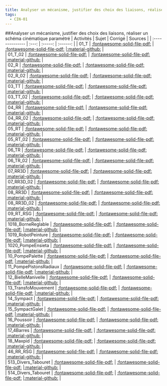 ```yaml
---
title: Analyser un mécanisme, justifier des choix des liaisons, réaliser un schéma cinématique paramétré 
tags:
  - CIN-01
---
```

[comment]: <> (Généré automatiquement par make_all_activites.py, creation_fichiers_activites)

##Analyser un mécanisme, justifier des choix des liaisons, réaliser un schéma cinématique paramétré 
| Activités | Sujet | Corrigé | Sources  | 
| :-------------- | :---: | :-----: | :------: | 
| 01_T | [:fontawesome-solid-file-pdf:](https://xpessoles-cpge.fr/pdf/CIN-01_01_T_Sujet.pdf) | [:fontawesome-solid-file-pdf:](https://xpessoles-cpge.fr/pdf/CIN-01_01_T_Sujet.pdf) |[:material-github:](https://github.com/xpessoles/PSI_ExercicesCompetences/tree/main/1_T) |  
| 01_T_02 | [:fontawesome-solid-file-pdf:](https://xpessoles-cpge.fr/pdf/CIN-01_01_T_02_Sujet.pdf) | [:fontawesome-solid-file-pdf:](https://xpessoles-cpge.fr/pdf/CIN-01_01_T_02_Sujet.pdf) |[:material-github:](https://github.com/xpessoles/PSI_ExercicesCompetences/tree/main/1_T_02) |  
| 02_R | [:fontawesome-solid-file-pdf:](https://xpessoles-cpge.fr/pdf/CIN-01_02_R_Sujet.pdf) | [:fontawesome-solid-file-pdf:](https://xpessoles-cpge.fr/pdf/CIN-01_02_R_Sujet.pdf) |[:material-github:](https://github.com/xpessoles/PSI_ExercicesCompetences/tree/main/2_R) |  
| 02_R_02 | [:fontawesome-solid-file-pdf:](https://xpessoles-cpge.fr/pdf/CIN-01_02_R_02_Sujet.pdf) | [:fontawesome-solid-file-pdf:](https://xpessoles-cpge.fr/pdf/CIN-01_02_R_02_Sujet.pdf) |[:material-github:](https://github.com/xpessoles/PSI_ExercicesCompetences/tree/main/2_R_02) |  
| 03_TT | [:fontawesome-solid-file-pdf:](https://xpessoles-cpge.fr/pdf/CIN-01_03_TT_Sujet.pdf) | [:fontawesome-solid-file-pdf:](https://xpessoles-cpge.fr/pdf/CIN-01_03_TT_Sujet.pdf) |[:material-github:](https://github.com/xpessoles/PSI_ExercicesCompetences/tree/main/3_TT) |  
| 03_TT_02 | [:fontawesome-solid-file-pdf:](https://xpessoles-cpge.fr/pdf/CIN-01_03_TT_02_Sujet.pdf) | [:fontawesome-solid-file-pdf:](https://xpessoles-cpge.fr/pdf/CIN-01_03_TT_02_Sujet.pdf) |[:material-github:](https://github.com/xpessoles/PSI_ExercicesCompetences/tree/main/3_TT_02) |  
| 04_RR | [:fontawesome-solid-file-pdf:](https://xpessoles-cpge.fr/pdf/CIN-01_04_RR_Sujet.pdf) | [:fontawesome-solid-file-pdf:](https://xpessoles-cpge.fr/pdf/CIN-01_04_RR_Sujet.pdf) |[:material-github:](https://github.com/xpessoles/PSI_ExercicesCompetences/tree/main/4_RR) |  
| 04_RR_02 | [:fontawesome-solid-file-pdf:](https://xpessoles-cpge.fr/pdf/CIN-01_04_RR_02_Sujet.pdf) | [:fontawesome-solid-file-pdf:](https://xpessoles-cpge.fr/pdf/CIN-01_04_RR_02_Sujet.pdf) |[:material-github:](https://github.com/xpessoles/PSI_ExercicesCompetences/tree/main/4_RR_02) |  
| 05_RT | [:fontawesome-solid-file-pdf:](https://xpessoles-cpge.fr/pdf/CIN-01_05_RT_Sujet.pdf) | [:fontawesome-solid-file-pdf:](https://xpessoles-cpge.fr/pdf/CIN-01_05_RT_Sujet.pdf) |[:material-github:](https://github.com/xpessoles/PSI_ExercicesCompetences/tree/main/5_RT) |  
| 05_RT_02 | [:fontawesome-solid-file-pdf:](https://xpessoles-cpge.fr/pdf/CIN-01_05_RT_02_Sujet.pdf) | [:fontawesome-solid-file-pdf:](https://xpessoles-cpge.fr/pdf/CIN-01_05_RT_02_Sujet.pdf) |[:material-github:](https://github.com/xpessoles/PSI_ExercicesCompetences/tree/main/5_RT_02) |  
| 06_TR | [:fontawesome-solid-file-pdf:](https://xpessoles-cpge.fr/pdf/CIN-01_06_TR_Sujet.pdf) | [:fontawesome-solid-file-pdf:](https://xpessoles-cpge.fr/pdf/CIN-01_06_TR_Sujet.pdf) |[:material-github:](https://github.com/xpessoles/PSI_ExercicesCompetences/tree/main/6_TR) |  
| 06_TR_02 | [:fontawesome-solid-file-pdf:](https://xpessoles-cpge.fr/pdf/CIN-01_06_TR_02_Sujet.pdf) | [:fontawesome-solid-file-pdf:](https://xpessoles-cpge.fr/pdf/CIN-01_06_TR_02_Sujet.pdf) |[:material-github:](https://github.com/xpessoles/PSI_ExercicesCompetences/tree/main/6_TR_02) |  
| 07_RR3D | [:fontawesome-solid-file-pdf:](https://xpessoles-cpge.fr/pdf/CIN-01_07_RR3D_Sujet.pdf) | [:fontawesome-solid-file-pdf:](https://xpessoles-cpge.fr/pdf/CIN-01_07_RR3D_Sujet.pdf) |[:material-github:](https://github.com/xpessoles/PSI_ExercicesCompetences/tree/main/7_RR3D) |  
| 07_RR3D_02 | [:fontawesome-solid-file-pdf:](https://xpessoles-cpge.fr/pdf/CIN-01_07_RR3D_02_Sujet.pdf) | [:fontawesome-solid-file-pdf:](https://xpessoles-cpge.fr/pdf/CIN-01_07_RR3D_02_Sujet.pdf) |[:material-github:](https://github.com/xpessoles/PSI_ExercicesCompetences/tree/main/7_RR3D_02) |  
| 08_RR3D | [:fontawesome-solid-file-pdf:](https://xpessoles-cpge.fr/pdf/CIN-01_08_RR3D_Sujet.pdf) | [:fontawesome-solid-file-pdf:](https://xpessoles-cpge.fr/pdf/CIN-01_08_RR3D_Sujet.pdf) |[:material-github:](https://github.com/xpessoles/PSI_ExercicesCompetences/tree/main/8_RR3D) |  
| 08_RR3D_02 | [:fontawesome-solid-file-pdf:](https://xpessoles-cpge.fr/pdf/CIN-01_08_RR3D_02_Sujet.pdf) | [:fontawesome-solid-file-pdf:](https://xpessoles-cpge.fr/pdf/CIN-01_08_RR3D_02_Sujet.pdf) |[:material-github:](https://github.com/xpessoles/PSI_ExercicesCompetences/tree/main/8_RR3D_02) |  
| 09_RT_RSG | [:fontawesome-solid-file-pdf:](https://xpessoles-cpge.fr/pdf/CIN-01_09_RT_RSG_Sujet.pdf) | [:fontawesome-solid-file-pdf:](https://xpessoles-cpge.fr/pdf/CIN-01_09_RT_RSG_Sujet.pdf) |[:material-github:](https://github.com/xpessoles/PSI_ExercicesCompetences/tree/main/9_RT_RSG) |  
| 1018_BorneReglable | [:fontawesome-solid-file-pdf:](https://xpessoles-cpge.fr/pdf/CIN-01_1018_BorneReglable_Sujet.pdf) | [:fontawesome-solid-file-pdf:](https://xpessoles-cpge.fr/pdf/CIN-01_1018_BorneReglable_Sujet.pdf) |[:material-github:](https://github.com/xpessoles/PSI_ExercicesCompetences/tree/main/018_BorneReglable) |  
| 1019_RobotPeinture | [:fontawesome-solid-file-pdf:](https://xpessoles-cpge.fr/pdf/CIN-01_1019_RobotPeinture_Sujet.pdf) | [:fontawesome-solid-file-pdf:](https://xpessoles-cpge.fr/pdf/CIN-01_1019_RobotPeinture_Sujet.pdf) |[:material-github:](https://github.com/xpessoles/PSI_ExercicesCompetences/tree/main/019_RobotPeinture) |  
| 1020_PompeEnsieta | [:fontawesome-solid-file-pdf:](https://xpessoles-cpge.fr/pdf/CIN-01_1020_PompeEnsieta_Sujet.pdf) | [:fontawesome-solid-file-pdf:](https://xpessoles-cpge.fr/pdf/CIN-01_1020_PompeEnsieta_Sujet.pdf) |[:material-github:](https://github.com/xpessoles/PSI_ExercicesCompetences/tree/main/020_PompeEnsieta) |  
| 10_PompePalette | [:fontawesome-solid-file-pdf:](https://xpessoles-cpge.fr/pdf/CIN-01_10_PompePalette_Sujet.pdf) | [:fontawesome-solid-file-pdf:](https://xpessoles-cpge.fr/pdf/CIN-01_10_PompePalette_Sujet.pdf) |[:material-github:](https://github.com/xpessoles/PSI_ExercicesCompetences/tree/main/0_PompePalette) |  
| 11_PompePistonsRadiaux | [:fontawesome-solid-file-pdf:](https://xpessoles-cpge.fr/pdf/CIN-01_11_PompePistonsRadiaux_Sujet.pdf) | [:fontawesome-solid-file-pdf:](https://xpessoles-cpge.fr/pdf/CIN-01_11_PompePistonsRadiaux_Sujet.pdf) |[:material-github:](https://github.com/xpessoles/PSI_ExercicesCompetences/tree/main/1_PompePistonsRadiaux) |  
| 12_BielleManivelle | [:fontawesome-solid-file-pdf:](https://xpessoles-cpge.fr/pdf/CIN-01_12_BielleManivelle_Sujet.pdf) | [:fontawesome-solid-file-pdf:](https://xpessoles-cpge.fr/pdf/CIN-01_12_BielleManivelle_Sujet.pdf) |[:material-github:](https://github.com/xpessoles/PSI_ExercicesCompetences/tree/main/2_BielleManivelle) |  
| 13_TransfoMouvement | [:fontawesome-solid-file-pdf:](https://xpessoles-cpge.fr/pdf/CIN-01_13_TransfoMouvement_Sujet.pdf) | [:fontawesome-solid-file-pdf:](https://xpessoles-cpge.fr/pdf/CIN-01_13_TransfoMouvement_Sujet.pdf) |[:material-github:](https://github.com/xpessoles/PSI_ExercicesCompetences/tree/main/3_TransfoMouvement) |  
| 14_Sympact | [:fontawesome-solid-file-pdf:](https://xpessoles-cpge.fr/pdf/CIN-01_14_Sympact_Sujet.pdf) | [:fontawesome-solid-file-pdf:](https://xpessoles-cpge.fr/pdf/CIN-01_14_Sympact_Sujet.pdf) |[:material-github:](https://github.com/xpessoles/PSI_ExercicesCompetences/tree/main/4_Sympact) |  
| 15_SympactGalet | [:fontawesome-solid-file-pdf:](https://xpessoles-cpge.fr/pdf/CIN-01_15_SympactGalet_Sujet.pdf) | [:fontawesome-solid-file-pdf:](https://xpessoles-cpge.fr/pdf/CIN-01_15_SympactGalet_Sujet.pdf) |[:material-github:](https://github.com/xpessoles/PSI_ExercicesCompetences/tree/main/5_SympactGalet) |  
| 16_Poussoir | [:fontawesome-solid-file-pdf:](https://xpessoles-cpge.fr/pdf/CIN-01_16_Poussoir_Sujet.pdf) | [:fontawesome-solid-file-pdf:](https://xpessoles-cpge.fr/pdf/CIN-01_16_Poussoir_Sujet.pdf) |[:material-github:](https://github.com/xpessoles/PSI_ExercicesCompetences/tree/main/6_Poussoir) |  
| 17_4Barres | [:fontawesome-solid-file-pdf:](https://xpessoles-cpge.fr/pdf/CIN-01_17_4Barres_Sujet.pdf) | [:fontawesome-solid-file-pdf:](https://xpessoles-cpge.fr/pdf/CIN-01_17_4Barres_Sujet.pdf) |[:material-github:](https://github.com/xpessoles/PSI_ExercicesCompetences/tree/main/7_4Barres) |  
| 18_Maxpid | [:fontawesome-solid-file-pdf:](https://xpessoles-cpge.fr/pdf/CIN-01_18_Maxpid_Sujet.pdf) | [:fontawesome-solid-file-pdf:](https://xpessoles-cpge.fr/pdf/CIN-01_18_Maxpid_Sujet.pdf) |[:material-github:](https://github.com/xpessoles/PSI_ExercicesCompetences/tree/main/8_Maxpid) |  
| 46_RR_RSG | [:fontawesome-solid-file-pdf:](https://xpessoles-cpge.fr/pdf/CIN-01_46_RR_RSG_Sujet.pdf) | [:fontawesome-solid-file-pdf:](https://xpessoles-cpge.fr/pdf/CIN-01_46_RR_RSG_Sujet.pdf) |[:material-github:](https://github.com/xpessoles/PSI_ExercicesCompetences/tree/main/6_RR_RSG) |  
| 513_Divers_Tabouret | [:fontawesome-solid-file-pdf:](https://xpessoles-cpge.fr/pdf/CIN-01_513_Divers_Tabouret_Sujet.pdf) | [:fontawesome-solid-file-pdf:](https://xpessoles-cpge.fr/pdf/CIN-01_513_Divers_Tabouret_Sujet.pdf) |[:material-github:](https://github.com/xpessoles/PSI_ExercicesCompetences/tree/main/13_Divers_Tabouret) |  
| 514_Divers_Tabouret | [:fontawesome-solid-file-pdf:](https://xpessoles-cpge.fr/pdf/CIN-01_514_Divers_Tabouret_Sujet.pdf) | [:fontawesome-solid-file-pdf:](https://xpessoles-cpge.fr/pdf/CIN-01_514_Divers_Tabouret_Sujet.pdf) |[:material-github:](https://github.com/xpessoles/PSI_ExercicesCompetences/tree/main/14_Divers_Tabouret) |  

